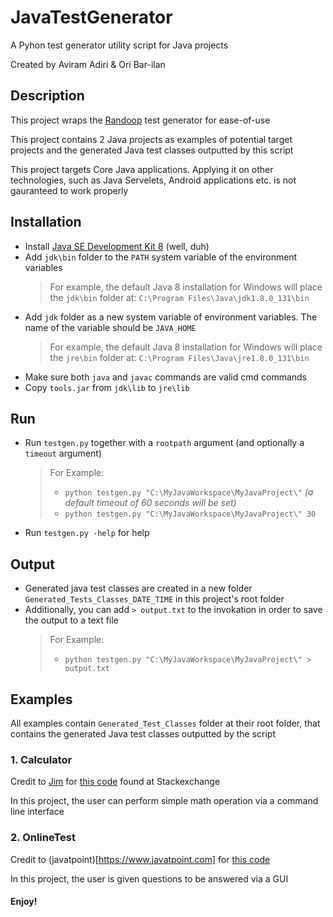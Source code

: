 # JavaTestGenerator
A Pyhon test generator utility script for Java projects

Created by Aviram Adiri & Ori Bar-ilan

## Description
This project wraps the [Randoop](https://randoop.github.io/randoop/ "Randoop") test generator for ease-of-use

This project contains 2 Java projects as examples of potential target projects and the generated Java test classes outputted by this script

This project targets Core Java applications. Applying it on other technologies, such as Java Servelets, Android applications etc. is not gauranteed to work properly

## Installation
- Install [Java SE Development Kit 8](http://www.oracle.com/technetwork/java/javase/downloads/jdk8-downloads-2133151.html "JDK") (well, duh)
- Add `jdk\bin` folder to the `PATH` system variable of the environment variables
	> For example, the default Java 8 installation for Windows will place the `jdk\bin` folder at:
	> `C:\Program Files\Java\jdk1.8.0_131\bin`
- Add `jdk` folder as a new system variable of environment variables. The name of the variable should be `JAVA_HOME`
	> For example, the default Java 8 installation for Windows will place the `jre\bin` folder at:
	> `C:\Program Files\Java\jre1.8.0_131\bin`
- Make sure both `java` and `javac` commands are valid cmd commands
- Copy `tools.jar` from `jdk\lib` to `jre\lib`

## Run
- Run `testgen.py` together with a `rootpath` argument (and optionally a `timeout` argument)
	> For Example: 
	>	*	`python testgen.py "C:\MyJavaWorkspace\MyJavaProject\"` *(a default timeout of 60 seconds will be set)*
	>	*	`python testgen.py "C:\MyJavaWorkspace\MyJavaProject\" 30`
- Run `testgen.py -help` for help

## Output
- Generated java test classes are created in a new folder `Generated_Tests_Classes_DATE_TIME` in this project's root folder
- Additionally, you can add `> output.txt` to the invokation in order to save the output to a text file
	> For Example: 
	>	*	`python testgen.py "C:\MyJavaWorkspace\MyJavaProject\" > output.txt`

## Examples
All examples contain `Generated_Test_Classes` folder at their root folder, that contains the generated Java test classes outputted by the script

### 1. Calculator
Credit to [Jim](https://codereview.stackexchange.com/users/29439/jim) for [this code](https://codereview.stackexchange.com/questions/30950/simple-calculator-in-java) found at Stackexchange

In this project, the user can perform simple math operation via a command line interface

### 2. OnlineTest
Credit to (javatpoint)[https://www.javatpoint.com] for [this code](https://www.javatpoint.com/online-exam-project-in-java-swing-without-database)

In this project, the user is given questions to be answered via a GUI

#### Enjoy!
